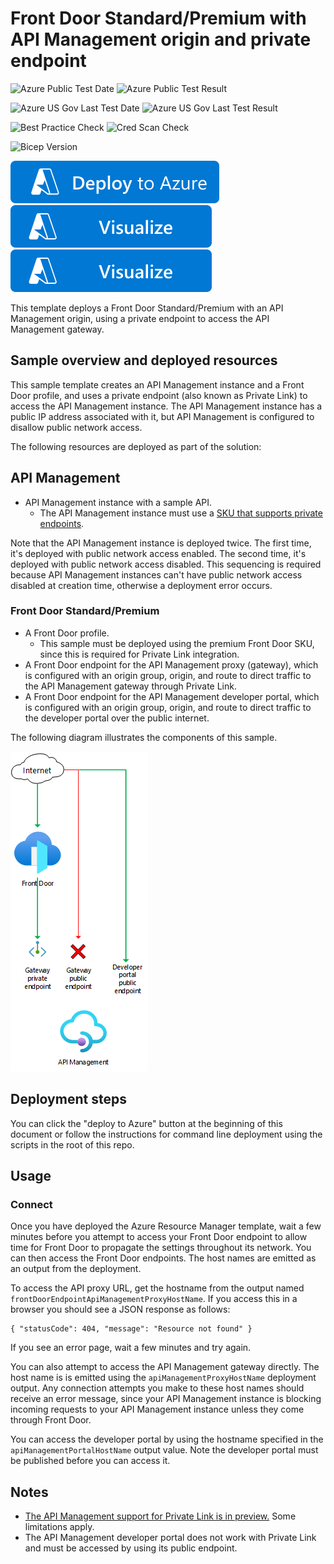 # Front Door Standard/Premium with API Management origin and private endpoint

![Azure Public Test Date](https://azurequickstartsservice.blob.core.windows.net/badges/quickstarts/microsoft.cdn/front-door-premium-api-management-private-link/PublicLastTestDate.svg)
![Azure Public Test Result](https://azurequickstartsservice.blob.core.windows.net/badges/quickstarts/microsoft.cdn/front-door-premium-api-management-private-link/PublicDeployment.svg)

![Azure US Gov Last Test Date](https://azurequickstartsservice.blob.core.windows.net/badges/quickstarts/microsoft.cdn/front-door-premium-api-management-private-link/FairfaxLastTestDate.svg)
![Azure US Gov Last Test Result](https://azurequickstartsservice.blob.core.windows.net/badges/quickstarts/microsoft.cdn/front-door-premium-api-management-private-link/FairfaxDeployment.svg)

![Best Practice Check](https://azurequickstartsservice.blob.core.windows.net/badges/quickstarts/microsoft.cdn/front-door-premium-api-management-private-link/BestPracticeResult.svg)
![Cred Scan Check](https://azurequickstartsservice.blob.core.windows.net/badges/quickstarts/microsoft.cdn/front-door-premium-api-management-private-link/CredScanResult.svg)

![Bicep Version](https://azurequickstartsservice.blob.core.windows.net/badges/quickstarts/microsoft.cdn/front-door-premium-api-management-private-link/BicepVersion.svg)

[![Deploy To Azure](https://raw.githubusercontent.com/Azure/azure-quickstart-templates/master/1-CONTRIBUTION-GUIDE/images/deploytoazure.svg?sanitize=true)](https://portal.azure.com/#create/Microsoft.Template/uri/https%3A%2F%2Fraw.githubusercontent.com%2FAzure%2Fazure-quickstart-templates%2Fmaster%2Fquickstarts%2Fmicrosoft.cdn%2Ffront-door-premium-api-management-private-link%2Fazuredeploy.json)  [![Visualize](https://raw.githubusercontent.com/Azure/azure-quickstart-templates/master/1-CONTRIBUTION-GUIDE/images/visualizebutton.svg?sanitize=true)](http://armviz.io/#/?load=https%3A%2F%2Fraw.githubusercontent.com%2FAzure%2Fazure-quickstart-templates%2Fmaster%2Fquickstarts%2Fmicrosoft.cdn%2Ffront-door-premium-api-management-private-link%2Fazuredeploy.json)
[![Visualize](https://raw.githubusercontent.com/Azure/azure-quickstart-templates/master/1-CONTRIBUTION-GUIDE/images/visualizebutton.svg?sanitize=true)](http://armviz.io/#/?load=https%3A%2F%2Fraw.githubusercontent.com%2FAzure%2Fazure-quickstart-templates%2Fmaster%2Fquickstarts%2Fmicrosoft.cdn%2Ffront-door-premium-api-management-private-link%2Fazuredeploy.json)

This template deploys a Front Door Standard/Premium with an API Management origin, using a private endpoint to access the API Management gateway.

## Sample overview and deployed resources

This sample template creates an API Management instance and a Front Door profile, and uses a private endpoint (also known as Private Link) to access the API Management instance. The API Management instance has a public IP address associated with it, but API Management is configured to disallow public network access.

The following resources are deployed as part of the solution:

## API Management
- API Management instance with a sample API.
  - The API Management instance must use a [SKU that supports private endpoints](https://docs.microsoft.com/azure/api-management/private-endpoint).

Note that the API Management instance is deployed twice. The first time, it's deployed with public network access enabled. The second time, it's deployed with public network access disabled. This sequencing is required because API Management instances can't have public network access disabled at creation time, otherwise a deployment error occurs.

### Front Door Standard/Premium
- A Front Door profile.
  - This sample must be deployed using the premium Front Door SKU, since this is required for Private Link integration.
- A Front Door endpoint for the API Management proxy (gateway), which is configured with an origin group, origin, and route to direct traffic to the API Management gateway through Private Link.
- A Front Door endpoint for the API Management developer portal, which is configured with an origin group, origin, and route to direct traffic to the developer portal over the public internet.

The following diagram illustrates the components of this sample.

![Architecture diagram showing traffic inspected by API Management.](images/diagram.png)

## Deployment steps

You can click the "deploy to Azure" button at the beginning of this document or follow the instructions for command line deployment using the scripts in the root of this repo.

## Usage

### Connect

Once you have deployed the Azure Resource Manager template, wait a few minutes before you attempt to access your Front Door endpoint to allow time for Front Door to propagate the settings throughout its network. You can then access the Front Door endpoints. The host names are emitted as an output from the deployment.

To access the API proxy URL, get the hostname from the output named `frontDoorEndpointApiManagementProxyHostName`. If you access this in a browser you should see a JSON response as follows:

```
{ "statusCode": 404, "message": "Resource not found" }
```

If you see an error page, wait a few minutes and try again.

You can also attempt to access the API Management gateway directly. The host name is is emitted using the `apiManagementProxyHostName` deployment output. Any connection attempts you make to these host names should receive an error message, since your API Management instance is blocking incoming requests to your API Management instance unless they come through Front Door.

You can access the developer portal by using the hostname specified in the `apiManagementPortalHostName` output value. Note the developer portal must be published before you can access it.

## Notes

- [The API Management support for Private Link is in preview.](https://docs.microsoft.com/azure/api-management/private-endpoint) Some limitations apply.
- The API Management developer portal does not work with Private Link and must be accessed by using its public endpoint.
